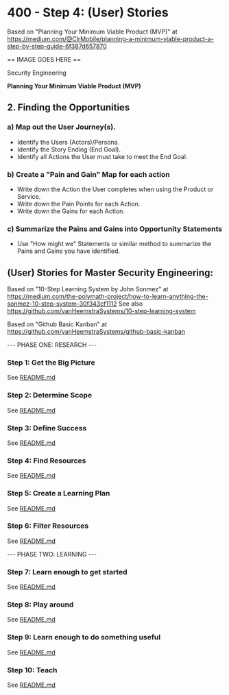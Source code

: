 # 400 - Step 4: (User) Stories

Based on "Planning Your Minimum Viable Product (MVP)" at https://medium.com/@ClrMobile/planning-a-minimum-viable-product-a-step-by-step-guide-6f387d657870

== IMAGE GOES HERE ==

Security Engineering

**Planning Your Minimum Viable Product (MVP)**

## 2. Finding the Opportunities

### a) Map out the User Journey(s).

- Identify the Users (Actors)/Persona.
- Identify the Story Ending (End Goal).
- Identify all Actions the User must take to meet the End Goal.

### b) Create a "Pain and Gain" Map for each action

- Write down the Action the User completes when using the Product or Service.
- Write down the Pain Points for each Action.
- Write down the Gains for each Action.

### c) Summarize the Pains and Gains into Opportunity Statements

- Use "How might we" Statements or similar method to summarize the Pains and Gains you have identified.

## (User) Stories for **Master Security Engineering**:

Based on "10-Step Learning System by John Sonmez" at https://medium.com/the-polymath-project/how-to-learn-anything-the-sonmez-10-step-system-30f343cf1112 See also https://github.com/vanHeemstraSystems/10-step-learning-system

Based on "Github Basic Kanban" at https://github.com/vanHeemstraSystems/github-basic-kanban

--- PHASE ONE: RESEARCH ---

### Step 1: Get the Big Picture

See [README.md](./100/README.md)

### Step 2: Determine Scope

See [README.md](./200/README.md)

### Step 3: Define Success

See [README.md](./300/README.md)

### Step 4: Find Resources

See [README.md](./400/README.md)

### Step 5: Create a Learning Plan

See [README.md](./500/README.md)

### Step 6: Filter Resources

See [README.md](./600/README.md)

--- PHASE TWO: LEARNING ---

### Step 7: Learn enough to get started

See [README.md](./700/README.md)

### Step 8: Play around

See [README.md](./800/README.md)

### Step 9: Learn enough to do something useful

See [README.md](./900/README.md)

### Step 10: Teach

See [README.md](./1000/README.md)
